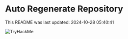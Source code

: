 # Auto Regenerate Repository

This README was last updated: 2024-10-28 05:40:41

 ![TryHackMe](https://tryhackme.com/badge/533634)
